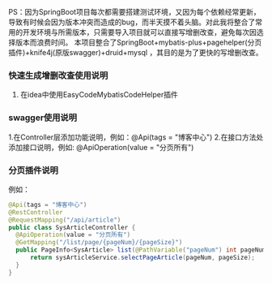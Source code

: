 
PS：因为SpringBoot项目每次都需要搭建测试环境，又因为每个依赖经常更新，导致有时候会因为版本冲突而造成的bug，而半天摸不着头脑。对此我将整合了常用的开发环境与所需版本，只需要导入项目就可以直接写增删改查，避免每次因选择版本而浪费时间。
本项目整合了SpringBoot+mybatis-plus+pagehelper(分页插件)+knife4j(原版swagger)+druid+mysql
，其目的是为了更快的写增删改查。

### 快速生成增删改查使用说明
1. 在idea中使用EasyCodeMybatisCodeHelper插件
###  swagger使用说明
1.在Controller层添加功能说明，例如：@Api(tags = "博客中心")
2.在接口方法处添加接口说明，例如: @ApiOperation(value = "分页所有")
### 分页插件说明

例如：
```java
@Api(tags = "博客中心")
@RestController
@RequestMapping("/api/article")
public class SysArticleController {
  @ApiOperation(value = "分页所有")
  @GetMapping("/list/page/{pageNum}/{pageSize}")
  public PageInfo<SysArticle> list(@PathVariable("pageNum") int pageNum, @PathVariable("pageSize") int pageSize) {
      return sysArticleService.selectPageArticle(pageNum, pageSize);
  }
}
```